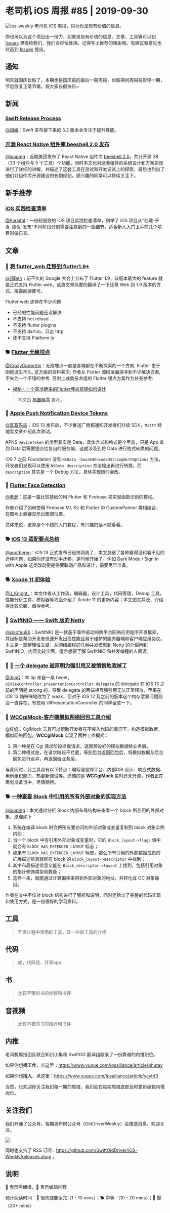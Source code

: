 # 老司机 iOS 周报 #85 | 2019-09-30

![ios-weekly](https://github.com/SwiftOldDriver/iOS-Weekly/blob/master/assets/ios-weekly.png?raw=true)
老司机 iOS 周报，只为你呈现有价值的信息。

你也可以为这个项目出一份力，如果发现有价值的信息、文章、工具等可以到 [Issues](https://github.com/SwiftOldDriver/iOS-Weekly/issues) 里提给我们，我们会尽快处理。记得写上推荐的理由哦。有建议和意见也欢迎到 [Issues](https://github.com/SwiftOldDriver/iOS-Weekly/issues) 提出。

## 通知

明天就国庆长假了，本期也是国庆前的最后一期周报，长假期间周报将暂停一期，节后恢复正常节奏。祝大家长假快乐~

## 新闻

### [Swift Release Process](https://swift.org/blog/5-2-release-process/)

[@四娘](https://kemchenj.github.io)：Swift 宣布接下来的 5.2 版本会专注于提升性能。

### [开源 React Native 组件库 beeshell 2.0 发布](https://mp.weixin.qq.com/s/5XgNTQdBm4QxiStj8dFtHg)

[@looping](https://github.com/looping)：近期美团发布了 React Native 组件库 [beeshell 2.0](https://github.com/Meituan-Dianping/beeshell)，共计开源 38（33 个组件与 5 个工具）个功能。同时本文也对这套组件的系统设计和方案实现进行了详细的讲解，并描述了这套工具在测试和开发调试上的探索，最后也列出了他们对组件库开源建设的长期规划。感兴趣的同学可以持续关注下。

## 新手推荐

### [iOS 实践检查清单](https://github.com/Binlogo/iOS-Practice-Checklist)

[@Parsifal](https://github.com/ParsifalC)：一份较细致的 iOS 项目实践检查清单，列举了 iOS 项目从“创建-开发-调优-发布”不同阶段分别需要注意到的一些细节，适合新人入门上手前几个项目时做自查。

## 文章

### 🐎 [将 flutter_web 迁移到 flutter1.9+](https://github.com/SwiftOldDriver/iOS-Weekly/issues/1671)

[@邦Ben](https://weibo.com/linwenbang)：前不久的 Google 大会上公布了 Flutter 1.9，该版本最大的 feature 就是正式支持 Flutter web，这篇文章简要的翻译了一下迁移 Web 到 1.9 版本的方式。按需阅读即可。

Flutter web 还存在不少问题

- 已经的性能问题还没解决
- 不支持 hot reload
- 不支持 flutter plugins
- 不支持 dart:io，只走 http
- 还不支持 Platform.is

### 🐕 [Flutter 无痕埋点](https://juejin.im/post/5d8c6d40f265da5b633cc5a2)

[@CrazyCoderShi](https://github.com/CrazyCoderShi)：无痕埋点一直是各端都在不断探索的一个方向, Flutter 由于刚刚诞生不久, 这方面的资料甚少, 作者从 Flutter 源码层面探寻到不少解决方案, 不失为一个不错的参考. 另附上咸鱼技术组的 Flutter 埋点方案作为补充参考:

- [揭秘！一个高准确率的Flutter埋点框架如何设计](https://www.infoq.cn/article/3-vxBwYJXQxXLDlbu09x)

> 本文由 [枫自飘零](https://juejin.im/user/5cf8c575f265da1bb80c1ea1) 自荐。

### 🐢 [Apple Push Notification Device Tokens](https://nshipster.com/apns-device-tokens/)

[@享耳先森](https://github.com/iblacksun)：iOS 13 发布后，不少推送厂商都通知开发者们升级 SDK，`Mattt` 特地写文章介绍此次改动。

APNS `DeviceToken` 的类型其实是 Data，具体含义和格式是个黑盒，只是 App 拿到 Data 后需要提交给各自的服务端，这就涉及到将 Data 进行格式转换的问题。

iOS 7 之前 Foundation 没有 `NSData -base64EncodedStringWithOptions` 方法，开发者们发现可以使用 `NSData description` 方法输出再进行转换，而 `description` 其实是一个 Debug 方法，具体实现随时会改。

### 🐎 [Flutter Face Detection](https://medium.com/flutter-community/flutter-face-detection-ac18e3e2211f)

[@老驴](https://www.weibo.com/6090610445)：这是一篇比较基础的用 Flutter 和 Firebase 来实现面部识别的教程。

作者介绍了如何使用 Firebase ML Kit 和 Flutter 中 CustomPainter 类相结合，在图片上直接显示出面部位置。

总体来说，这算是个不错的入门教程，有兴趣的话不妨看看。

### 🐕 [iOS 13 适配要点总结](https://juejin.im/post/5d8af88ef265da5b6e0a23ac)

[@anotheren](https://github.com/anotheren)：iOS 13 正式发布已经快两周了，本文总结了各种看得见和看不见的迁移问题，如果你还没有动手迁移，是时候开始了。例如 Dark Mode / Sign In with Apple 这类改动更是需要联动产品和设计，需要尽早准备。

### 🐕 [Xcode 11 初体验](https://juejin.im/post/5d8b0b6951882502c5533e9b)

[@J_Knight_](https://github.com/knightsj)：本文作者从工作流，编辑器，设计工具，代码管理，Debug 工具，性能分析工具，模拟器等方面介绍了 Xcode 11 的更新内容；本文图文并茂，介绍得比较全面，值得参考。

### 🐢 [SwiftNIO —— Swift 版的 Netty](https://juejin.im/post/5d774b2ce51d453b5c121948)

[@xiaofeu86](https://weibo.com/xuyafei86)：SwfitNIO 是一款基于事件驱动的跨平台网络应用程序开发框架，其目标是帮助开发者快速开发出高性能且易于维护的服务器端和客户端应用协议。本文是一篇整理性文章，从网络编程的几种并发模型到 Netty 的介绍再到 SwfitNIO，内容比较全面，适合想要了解 SwfitNIO 和并发编程的人阅读。

### 🚧 🐎 [一个 delegate 被声明为强引用又被悄悄地改掉了](https://twitter.com/chockenberry/status/1171102488205787141?s=20)

[@JimQ](https://github.com/waz0820)：本 tip 来自一条 tweet。`UIViewController.presentationController.delegate` 的 delegate 在 iOS 13 之前的声明是 strong 的，导致 delegate 的两端相互强引用无法正常释放，苹果在 iOS 13 悄咪咪地改为了 weak，但对于 iOS 12 及之前的版本这个内存泄漏问题则会一直存在，有使用 UIPresentationController 的同学留意一下。

### 🐎 [WCCgiMock-客户端模拟网络回包工具介绍](https://juejin.im/post/5d834380e51d4561ea1a9514)

[@红纸](https://github.com/waz0820)：CgiMock 工具可以帮助开发者在不侵入代码的情况下，构造模拟数据，模拟网络回包。**WCCgiMock** 实现了两种工作模式：

1. 第一种是在 Cgi 请求阶段拦截请求，返回预设好的模拟数据给业务层。
2. 第二种模式是，在请求阶段不拦截，等到后台返回回包后，将模拟数据与后台回包进行合并，再返回给业务层。

与此同时，此工具具有以下特点：编写语言跨平台、内部DSL设计、响应式数据、用例组织能力、热更新调试等。遗憾的是 **WCCgiMock** 暂时还未开源，作者正在筹划准备当中，尽情期待。

### 🐕 [一种查看 Block 中引用的所有外部对象的实现方法](https://juejin.im/post/5d7e3b8de51d4561ac7bcd5f)

[@looping](https://github.com/looping)：本文通过分析 Block 内部布局结构来查看一个 block 所引用的外部对象，原理如下：

1. 系统在编译 block 时会把所有要访问的外部对象或变量复制到 block 对象实例内部；
2. 当一个 block 中有引用外部对象或变量时，它的 `Block_layout->flags` 值中就会有 `BLOCK_HAS_EXTENDED_LAYOUT` 标志；
3. 如果有 `BLOCK_HAS_EXTENDED_LAYOUT` 标志，那么所有引用的外部数据成员的扩展描述信息就能在 block 的 `Block_layout->descriptor` 中找到；
4. 其中布局描述信息又能在 `Block_descriptor->layout` 上找到，包括引用对象的指针修饰类型和数量；
5. 这样一来，就能通过计算偏移来得到外部对象的地址，并转化成 OC 对象输出。

作者在文中不仅对 block 结构进行了解析和说明，同时还给出了完整的代码实现和使用方式，是一份很好的学习资料。

## 工具

> 开发过程中常用的工具，及一些新工具的介绍

## 代码

> 库，代码段，开源app

## 书

> 比较不错的书的推荐和书评

## 音视频

> 比较不错的书的推荐和书评

## 内推

老司机周报团队联合知识小集和 SwiftGG 翻译组收录了一份靠谱的内推职位。

如果你想**找工作**，点这里：https://www.yuque.com/iosalliance/article/bhutav

如果你想**招人**，点这里：https://www.yuque.com/iosalliance/article/ycyhf3

当然，也欢迎你关注我们每一期的周报，我们会在每期周报底部及时更新编辑内推岗位。

## 关注我们

我们开通了公众号，每期发布时公众号（OldDriverWeekly）会推送消息，欢迎关注。

![](https://github.com/SwiftOldDriver/iOS-Weekly/blob/master/assets/qrcode_for_wechat.jpg?raw=true)

同时也支持了 RSS 订阅：https://github.com/SwiftOldDriver/iOS-Weekly/releases.atom 。

## 说明

🚧 表示需翻墙，🌟 表示编辑推荐

预计阅读时间：🐎 很快就能读完（1 - 10 mins）；🐕 中等 （10 - 20 mins）；🐢 慢（20+ mins）
